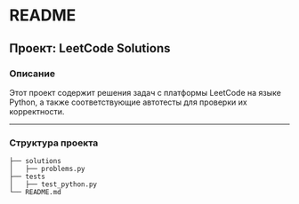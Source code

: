 # README

## Проект: LeetCode Solutions

### Описание

Этот проект содержит решения задач с платформы LeetCode на языке Python, а также соответствующие автотесты для проверки их корректности.

---
### Структура проекта
```
├── solutions           
│   ├── problems.py
├── tests
│   ├── test_python.py
└── README.md
```

